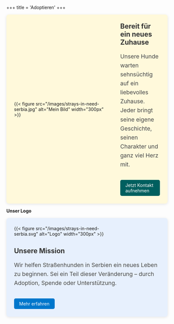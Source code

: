 +++
title = 'Adoptieren'
+++

<div style="display: flex; flex-wrap: wrap; gap: 2rem; align-items: center; background-color: #fff9db; padding: 1.5rem; border-radius: 8px; box-shadow: 0 2px 8px rgba(0,0,0,0.1);">

  <div style="flex: 0 0 300px;">
    {{< figure src="/images/strays-in-need-serbia.jpg" alt="Mein Bild" width="300px" >}}
  </div>

  <div style="flex: 1;">
    <h2 style="margin-top: 0; color: #333;">Bereit für ein neues Zuhause</h2>
    <p style="font-size: 1.1rem; line-height: 1.6; color: #444;">
      Unsere Hunde warten sehnsüchtig auf ein liebevolles Zuhause. Jeder bringt seine eigene Geschichte,
      seinen Charakter und ganz viel Herz mit.
    </p>
    <a href="/kontakt/" style="display: inline-block; margin-top: 1rem; background-color: #005f5f; color: white; padding: 0.5rem 1rem; border-radius: 5px; text-decoration: none;">Jetzt Kontakt aufnehmen</a>
  </div>

</div>

**Unser Logo**

<div style="display: flex; flex-wrap: wrap; gap: 2rem; align-items: center; background-color: #e7f0fd; padding: 1.5rem; border-radius: 8px; box-shadow: 0 2px 8px rgba(0,0,0,0.1);">

  <div style="flex: 0 0 300px;">
    {{< figure src="/images/strays-in-need-serbia.svg" alt="Logo" width="300px" >}}
  </div>

  <div style="flex: 1;">
    <h2 style="margin-top: 0; color: #333;">Unsere Mission</h2>
    <p style="font-size: 1.1rem; line-height: 1.6; color: #444;">
      Wir helfen Straßenhunden in Serbien ein neues Leben zu beginnen. Sei ein Teil dieser Veränderung –
      durch Adoption, Spende oder Unterstützung.
    </p>
    <a href="/unser-verein/" style="display: inline-block; margin-top: 1rem; background-color: #0077cc; color: white; padding: 0.5rem 1rem; border-radius: 5px; text-decoration: none;">Mehr erfahren</a>
  </div>

</div>
